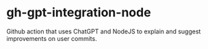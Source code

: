 # gh-gpt-integration-node
Github action that uses ChatGPT and NodeJS to explain and suggest improvements on user commits.
